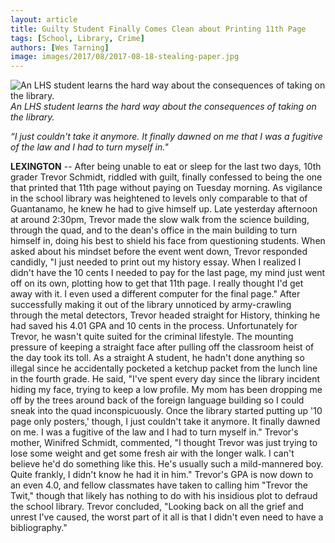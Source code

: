 ```yaml
---
layout: article
title: Guilty Student Finally Comes Clean about Printing 11th Page
tags: [School, Library, Crime]
authors: [Wes Tarning]
image: images/2017/08/2017-08-18-stealing-paper.jpg
---
```

![An LHS student learns the hard way about the consequences of taking on the library.](images/2017/08/2017-08-18-stealing-paper.jpg)
*An LHS student learns the hard way about the consequences of taking on the library.*

*“I just couldn't take it anymore. It finally dawned on me that I was a fugitive of the law and I had to turn myself in."*

**LEXINGTON** --  After being unable to eat or sleep for the last two days, 10th grader Trevor Schmidt, riddled with guilt, finally confessed to being the one that printed that 11th page without paying on Tuesday morning. As vigilance in the school library was heightened to levels only comparable to that of Guantanamo, he knew he had to give himself up. 
Late yesterday afternoon at around 2:30pm, Trevor made the slow walk from the science building, through the quad, and to the dean's office in the main building to turn himself in, doing his best to shield his face from questioning students.
When asked about his mindset before the event went down, Trevor responded candidly, "I just needed to print out my history essay. When I realized I didn't have the 10 cents I needed to pay for the last page, my mind just went off on its own, plotting how to get that 11th page. I really thought I'd get away with it. I even used a different computer for the final page." 
After successfully making it out of the library unnoticed by army-crawling through the metal detectors, Trevor headed straight for History, thinking he had saved his 4.01 GPA and 10 cents in the process. 
Unfortunately for Trevor, he wasn't quite suited for the criminal lifestyle. The mounting pressure of keeping a straight face after pulling off the classroom heist of the day took its toll. As a straight A student, he hadn't done anything so illegal since he accidentally pocketed a ketchup packet from the lunch line in the fourth grade.
He said, "I've spent every day since the library incident hiding my face, trying to keep a low profile. My mom has been dropping me off by the trees around back of the foreign language building so I could sneak into the quad inconspicuously. Once the library started putting up '10 page only posters,' though, I just couldn't take it anymore. It finally dawned on me. I was a fugitive of the law and I had to turn myself in." 
Trevor's mother, Winifred Schmidt, commented, "I thought Trevor was just trying to lose some weight and get some fresh air with the longer walk. I can't believe he'd do something like this. He's usually such a mild-mannered boy. Quite frankly, I didn't know he had it in him." 
Trevor's GPA is now down to an even 4.0, and fellow classmates have taken to calling him "Trevor the Twit," though that likely has nothing to do with his insidious plot to defraud the school library. Trevor concluded, "Looking back on all the grief and unrest I've caused, the worst part of it all is that I didn't even need to have a bibliography."

